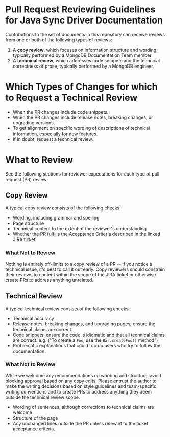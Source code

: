 # Pull Request Reviewing Guidelines for Java Sync Driver Documentation

Contributions to the set of documents in this repository can receive reviews from one or both of the following types of reviews:

1. A **copy review**, which focuses on information structure and wording; typically performed by a MongoDB Documentation Team member
2. A **technical review**, which addresses code snippets and the technical correctness of prose, typically performed by a MongoDB engineer.

# Which Types of Changes for which to Request a Technical Review

- When the PR changes include code snippets.
- When the PR changes include release notes, breaking changes, or upgrading versions.
- To get alignment on specific wording of descriptions of technical information, especially for new features.
- If in doubt, request a technical review.

# What to Review

See the following sections for reviewer expectations for each type of pull request (PR) review:

## Copy Review

A typical copy review consists of the following checks:

- Wording, including grammar and spelling
- Page structure
- Technical content to the extent of the reviewer's understanding
- Whether the PR fulfills the Acceptance Criteria described in the
  linked JIRA ticket

### What Not to Review

Nothing is entirely off-limits to a copy review of a PR -- if you notice a technical issue, it's best to call it out early.
Copy reviewers should constrain their reviews to content within the scope of the JIRA ticket or otherwise create PRs to address anything unrelated.

## Technical Review

A typical technical review consists of the following checks:

- Technical accuracy
- Release notes, breaking changes, and upgrading pages; ensure the technical claims are correct.
- Code snippets: ensure the code is idiomatic and that all technical claims are correct. e.g. ("To create a `Foo`, use the `Bar.createFoo()` method")
- Problematic explanations that could trip up users who try to follow the documentation.

### What Not to Review

While we welcome any recommendations on wording and structure, avoid blocking approval based on any copy edits. Please entrust the author to make the writing decisions based on style guidelines and team-specific writing conventions and to create PRs to address anything they deem outside the technical review scope.

- Wording of sentences, although corrections to technical claims are welcome
- Structure of the page
- Any unchanged lines outside the PR unless relevant to the ticket acceptance criteria.

